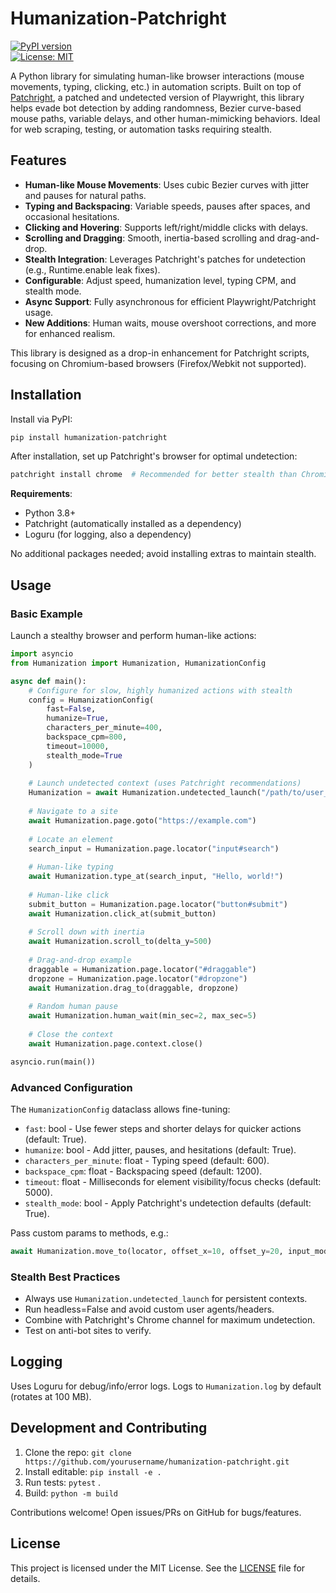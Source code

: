 # Humanization-Patchright

[![PyPI version](https://badge.fury.io/py/Humanization-patchright.svg)](https://badge.fury.io/py/Humanization-patchright)  
[![License: MIT](https://img.shields.io/badge/License-MIT-yellow.svg)](https://opensource.org/licenses/MIT)  

A Python library for simulating human-like browser interactions (mouse movements, typing, clicking, etc.) in automation scripts. Built on top of [Patchright](https://pypi.org/project/patchright/), a patched and undetected version of Playwright, this library helps evade bot detection by adding randomness, Bezier curve-based mouse paths, variable delays, and other human-mimicking behaviors. Ideal for web scraping, testing, or automation tasks requiring stealth.

## Features

- **Human-like Mouse Movements**: Uses cubic Bezier curves with jitter and pauses for natural paths.
- **Typing and Backspacing**: Variable speeds, pauses after spaces, and occasional hesitations.
- **Clicking and Hovering**: Supports left/right/middle clicks with delays.
- **Scrolling and Dragging**: Smooth, inertia-based scrolling and drag-and-drop.
- **Stealth Integration**: Leverages Patchright's patches for undetection (e.g., Runtime.enable leak fixes).
- **Configurable**: Adjust speed, humanization level, typing CPM, and stealth mode.
- **Async Support**: Fully asynchronous for efficient Playwright/Patchright usage.
- **New Additions**: Human waits, mouse overshoot corrections, and more for enhanced realism.

This library is designed as a drop-in enhancement for Patchright scripts, focusing on Chromium-based browsers (Firefox/Webkit not supported).

## Installation

Install via PyPI:

```bash
pip install humanization-patchright
```

After installation, set up Patchright's browser for optimal undetection:

```bash
patchright install chrome  # Recommended for better stealth than Chromium
```

**Requirements**:
- Python 3.8+
- Patchright (automatically installed as a dependency)
- Loguru (for logging, also a dependency)

No additional packages needed; avoid installing extras to maintain stealth.

## Usage

### Basic Example

Launch a stealthy browser and perform human-like actions:

```python
import asyncio
from Humanization import Humanization, HumanizationConfig

async def main():
    # Configure for slow, highly humanized actions with stealth
    config = HumanizationConfig(
        fast=False,
        humanize=True,
        characters_per_minute=400,
        backspace_cpm=800,
        timeout=10000,
        stealth_mode=True
    )
    
    # Launch undetected context (uses Patchright recommendations)
    Humanization = await Humanization.undetected_launch("/path/to/user_data_dir", config)
    
    # Navigate to a site
    await Humanization.page.goto("https://example.com")
    
    # Locate an element
    search_input = Humanization.page.locator("input#search")
    
    # Human-like typing
    await Humanization.type_at(search_input, "Hello, world!")
    
    # Human-like click
    submit_button = Humanization.page.locator("button#submit")
    await Humanization.click_at(submit_button)
    
    # Scroll down with inertia
    await Humanization.scroll_to(delta_y=500)
    
    # Drag-and-drop example
    draggable = Humanization.page.locator("#draggable")
    dropzone = Humanization.page.locator("#dropzone")
    await Humanization.drag_to(draggable, dropzone)
    
    # Random human pause
    await Humanization.human_wait(min_sec=2, max_sec=5)
    
    # Close the context
    await Humanization.page.context.close()

asyncio.run(main())
```

### Advanced Configuration

The `HumanizationConfig` dataclass allows fine-tuning:

- `fast`: bool - Use fewer steps and shorter delays for quicker actions (default: True).
- `humanize`: bool - Add jitter, pauses, and hesitations (default: True).
- `characters_per_minute`: float - Typing speed (default: 600).
- `backspace_cpm`: float - Backspacing speed (default: 1200).
- `timeout`: float - Milliseconds for element visibility/focus checks (default: 5000).
- `stealth_mode`: bool - Apply Patchright's undetection defaults (default: True).

Pass custom params to methods, e.g.:

```python
await Humanization.move_to(locator, offset_x=10, offset_y=20, input_mode=True)
```

### Stealth Best Practices

- Always use `Humanization.undetected_launch` for persistent contexts.
- Run headless=False and avoid custom user agents/headers.
- Combine with Patchright's Chrome channel for maximum undetection.
- Test on anti-bot sites to verify.

## Logging

Uses Loguru for debug/info/error logs. Logs to `Humanization.log` by default (rotates at 100 MB).

## Development and Contributing

1. Clone the repo: `git clone https://github.com/yourusername/humanization-patchright.git`
2. Install editable: `pip install -e .`
3. Run tests: `pytest` .
4. Build: `python -m build`

Contributions welcome! Open issues/PRs on GitHub for bugs/features.

## License

This project is licensed under the MIT License. See the [LICENSE](LICENSE) file for details.
